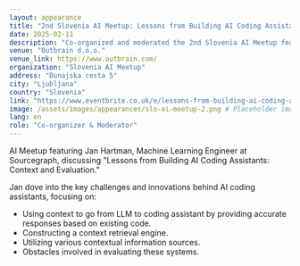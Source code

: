 ```yaml
---
layout: appearance
title: "2nd Slovenia AI Meetup: Lessons from Building AI Coding Assistants"
date: 2025-02-11
description: "Co-organized and moderated the 2nd Slovenia AI Meetup featuring Jan Hartman from Sourcegraph discussing context and evaluation for AI coding assistants."
venue: "Outbrain d.o.o."
venue_link: https://www.outbrain.com/
organization: "Slovenia AI Meetup"
address: "Dunajska cesta 5"
city: "Ljubljana"
country: "Slovenia"
link: "https://www.eventbrite.co.uk/e/lessons-from-building-ai-coding-assistants-context-and-evaluation-tickets-1218831781669"
image: /assets/images/appearances/slo-ai-meetup-2.png # Placeholder image path
lang: en
role: "Co-organizer & Moderator"
---
```


AI Meetup featuring Jan Hartman, Machine Learning Engineer at Sourcegraph, discussing "Lessons from Building AI Coding Assistants: Context and Evaluation."

Jan dove into the key challenges and innovations behind AI coding assistants, focusing on:

*   Using context to go from LLM to coding assistant by providing accurate responses based on existing code.
*   Constructing a context retrieval engine.
*   Utilizing various contextual information sources.
*   Obstacles involved in evaluating these systems. 